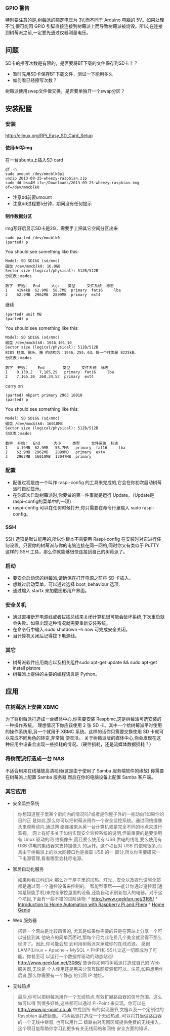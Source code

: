### GPIO 警告
特别要注意的是,树莓派的额定电压为 3V,而不同于 Arduino 电脑的 5V。如果处理不当,很可能因 GPIO 引脚直接连接到树莓派上而导致树莓派被烧毁。所以,在连接到树莓派之前,一定要先通过仪器测量电压。

## 问题
SD卡的擦写次数是有限的，是否要将BT下载的文件保存到SD卡上？

* 暂时先用SD卡保存BT下载文件，测试一下能用多久
* 如何看已经擦写次数？

树莓派使用swap文件做交换，是否要单独开一个swap分区？

## 安装配置
### 安装
http://elinux.org/RPi_Easy_SD_Card_Setup
#### 使用dd写img
在一台ubuntu上插入SD card

	df -h
    sudo umount /dev/mmcblk0p1
    unzip 2013-09-25-wheezy-raspbian.zip
	sudo dd bs=4M if=~/Downloads/2013-09-25-wheezy-raspbian.img of=/dev/mmcblk0

* 注意dd前要umount
* 注意dd过程要5分钟，期间没有任何提示

#### 制作数据分区
img写好后显示SD卡是2G，需要手工把其它空间分区出来

	sudo parted /dev/mmcblk0
    (parted) p

You should see something like this:

    Model: SD SD16G (sd/mmc)
	磁盘 /dev/mmcblk0: 16.0GB
	Sector size (logical/physical): 512B/512B
	分区表：msdos

	数字  开始：  End     大小    类型     文件系统  标志
 	1    4194kB  62.9MB  58.7MB  primary  fat16     lba
 	2    62.9MB  2962MB  2899MB  primary  ext4

继续

	(parted) unit MB                                                         
	(parted) p 

You should see something like this:

	Model: SD SD16G (sd/mmc)
	磁盘 /dev/mmcblk0: 1946,101,10
	Sector size (logical/physical): 512B/512B
	BIOS 柱面、磁头、簇 的结构为：1946，255，63。每一个柱面是 8225kB。
	分区表：msdos

	数字  开始：    End        类型     文件系统  标志
 	1    0,130,2   7,165,29   primary  fat16     lba
 	2    7,165,30  360,34,57  primary  ext4

carry on

	(parted) mkpart primary 2963 16010                                        
	(parted) p  
    
You should see something like this:

	Model: SD SD16G (sd/mmc)
	磁盘 /dev/mmcblk0: 16010MB
	Sector size (logical/physical): 512B/512B
	分区表：msdos

	数字  开始：  End      大小     类型     文件系统  标志
 	1    4.19MB  62.9MB   58.7MB   primary  fat16     lba
 	2    62.9MB  2962MB   2899MB   primary  ext4
 	3    2962MB  16010MB  13047MB  primary


### 配置
* 配置过程是由一个叫作 raspi-config 的工具来完成的,它会在你初次启动树莓派时自动显示。
* 在你首次启动树莓派时,你要做的第一件事就是运行 Update。（Update是raspi-config的菜单中的一项）
* raspi-config 可以在任何时候打开,你只需要在命令行里输入 sudo raspi-config。

### SSH
SSH 选项是默认能用的,所以你根本不需要用 Raspi-config 在安装时对它进行任何设置。只要你的树莓派与你的电脑连接在同一网络,同时你又有类似于 PuTTY 这样的 SSH 工具，那么你就能够很快连接到自己的树莓派了。

### 启动
* 要安全启动您的树莓派,请确保在打开电源之前将 SD 卡插入。
* 想跳过启动菜单，可以通过选择 boot_behaviour 选项.
* 通过输入 startx 来加载图形用户界面。

### 安全关机
* 通过直接断开电源线或者拔插总线来关闭计算机很可能会破坏系统,下次重启就会失败。如果出现这种情况就需要重新安装系统。
* 在命令行中输入:sudo shutdown –h now 可完成安全关闭。
* 当计算机关闭后记得拔下电源线。

### 其它
* 树莓派软件应用商店以及相关组件sudo apt-get update && sudo apt-get install pistore
* 树莓派上提供的主要的编程语言是 Python。

## 应用
### 在树莓派上安装 XBMC
为了将树莓派打造成一台媒体中心,你需要安装 Raspbmc,这是树莓派可选安装的一种操作系统。
理想情况下你应该使用 2 张 SD 卡。其中一个给树莓派平时使用的操作系统用,另一个就用于 XBMC 系统。这样的话你只需要交换使用 SD 卡就可以完成不同角色的转变,非常简
便灵活。
关于树莓派版的媒体中心,你会发现在这种应用中设备会出现一些损耗的情况。（硬件损耗，还是流媒体数据损耗？）

### 将树莓派打造成一台 NAS
不适合用来在线播放高清视频(这是由于使用了 Samba 服务端软件的缘故)
你需要在树莓派上配置 Samba 服务器,然后在你的电脑设备上配置 Samba 客户端。

### 其它应用
* 安全监控系统
> 你想知道屋子里某个房间内的情况吗?或者是你屋子外的一些动向?如果你的目的正
是如此,那么你可以把树莓派用作一个安全监控系统。通过网络摄像头来观察动向,通过网
络连接来从另一台计算机或是完全不同的地点来进行监视。
网上有好多关于如何实现安全监控系统的说明,但最重要的是要使用有 Linux 驱动的网
络摄像头,而且要么使用有 USB 供电的线缆,要么使用有 USB 供电的集线器来支持摄像头
的运转。这个项目对 USB 的依赖很多,而且由于树莓派上的以太网接口也是板载 USB 的一
部分,所以你需要研究一下电源管理,看看哪里会耗尽电源。

* 家居自动化服务
> 如果你看过科幻片,那么对于屋子里的加热、灯光、安全以及娱乐设施全部都是通过同一个遥控设备来控制的。
智能型家居——能让你通过遥控器(通常是智能手机)来完全掌控屋里的设备,还能自动识别新加入的电器。对于这个项目,下面有一些不错的进阶读物:
	* http://www.geekfan.net/3165/
	* [Introduction to Home Automation with Raspberry Pi and Fhem](http://binerry.de/post/30300770630/introduction-to-home-automation-with-raspberry-pi-and)
	* [Home Genie](http://sourceforge.net/projects/homegenie/)

* Web 服务器
> 搭建一个网站是比较昂贵的,
尤其是如果你需要的只是在网站上分享一个可以链接到其
他站点的简单页面时,那每个月为此花费几个美金就显得不那么经济了。因此,你可能会想
到利用树莓派来承载你的在线资源。
感谢 LAMP(Linux + Apache + MySQL + PHP)和 SSH,让这一切都成为了可能。你甚至可
以运行一个数据库驱动的动态站点!
http://www.geekfan.net/3066/ 告诉你如何将树莓派打造成自己的 Web 服务器,无论是
个人使用还是用来分享互联网资源都可以。注意,如果想用作后者,那么你需要有一个静态
的公网 IP 地址。

* 无线热点
>最后,你可以把树莓派用作一个无线热点,有效扩展路由器的信号范围。这么做可以得
到很多好处,这些都可以通过 Pi-Point 来实现。你可以在 http://www.pi-point.co.uk 中找到所
有的实现细节,文档以及一个定制过的 Raspbian 系统镜像。
将树莓派打造成一个无线热点,
可以将其当做路由器的一个无线中继器,
也可以用作二
级路由对周围区域提供免费的无线接入。
这个项目能帮助你学习到更多有关无线网络和网络
安全方面的知识。



